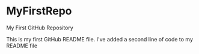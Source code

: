 # MyFirstRepo
My First GitHub Repository

This is my first GitHub README file.
I've added a second line of code to my README file
